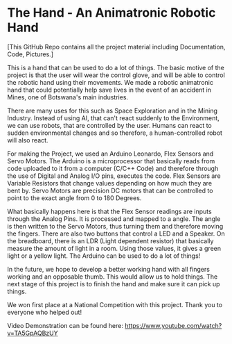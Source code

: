 The Hand - An Animatronic Robotic Hand
=============

[This GitHub Repo contains all the project material including Documentation, Code, Pictures.]

This is a hand that can be used to do a lot of things. The basic motive of the project is that the user will wear the control glove, and will be able to control the robotic hand using their movements. We made a robotic animatronic hand that could potentially help save lives in the event of an accident in Mines, one of Botswana's main industries.

There are many uses for this such as Space Exploration and in the Mining Industry. Instead of using AI, that can't react suddenly to the Environment, we can use robots, that are controlled by the user. Humans can react to sudden environmental changes and so therefore, a human-controlled robot will also react.

For making the Project, we used an Arduino Leonardo, Flex Sensors and Servo Motors. The Arduino is a microprocessor that basically reads from code uploaded to it from a computer (C/C++ Code) and therefore through the use of Digital and Analog I/O pins, executes the code. Flex Sensors are Variable Resistors that change values depending on how much they are bent by. Servo Motors are precision DC motors that can be controlled to point to the exact angle from 0 to 180 Degrees.

What basically happens here is that the Flex Sensor readings are inputs through the Analog Pins. It is processed and mapped to a angle. The angle is then written to the Servo Motors, thus turning them and therefore moving the fingers. There are also two buttons that control a LED and a Speaker. On the breadboard, there is an LDR (Light dependent resistor) that basically measure the amount of light in a room. Using those values, it gives a green light or a yellow light. The Arduino can be used to do a lot of things!

In the future, we hope to develop a better working hand with all fingers working and an opposable thumb. This would allow us to hold things. The next stage of this project is to finish the hand and make sure it can pick up things.

We won first place at a National Competition with this project. Thank you to everyone who helped out!

Video Demonstration can be found here: https://www.youtube.com/watch?v=TA5GpAQBzUY